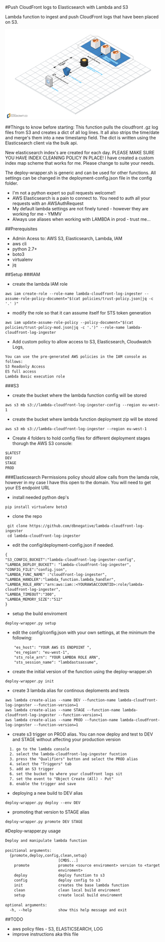 #Push CloudFront logs to Elasticsearch with Lambda and S3

Lambda function to ingest and push CloudFront logs that have been placed on S3.

![Alt text](/diagram.png?raw=true "Layout")

##Things to know before starting:
This function pulls the cloudfront .gz log files from S3 and creates a dict of all log lines. It all also strips the time/date and merge's them into a new timestamp field. The dict is written using the Elasticsearch client via the bulk api. 

New elasticsearch index's are created for each day. PLEASE MAKE SURE YOU HAVE INDEX CLEANING POLICY IN PLACE! 
I have created a custom index map scheme that works for me. Please change to suite your needs. 

The deploy-wrapper.sh is generic and can be used for other functions. All settings can be changed in the deployment-config.json file in the config folder. 

* I'm not a python expert so pull requests welcome!!
* AWS Elasticsearch is a pain to connect to. You need to auth all your requests with an AWSAuthRequest
* My default lambda settings are not finely tuned - however they are working for me - YMMV
* Always use aliases when working with LAMBDA in prod - trust me...
 
##Prerequisites
* Admin Acess to: AWS S3, Elasticsearch, Lambda, IAM
* aws cli
* python 2.7+
* boto3
* virtualenv
* jq

##Setup
###IAM
* create the lambda IAM role
```
aws iam create-role --role-name lambda-cloudfront-log-ingester --assume-role-policy-document="$(cat policies/trust-policy.json|jq -c '.' )"
```
* modify the role so that it can assume itself for STS token generation
```
aws iam update-assume-role-policy --policy-document="$(cat policies/trust-policy-mod.json|jq -c '.')" --role-name lambda-cloudfront-log-ingester
```
* Add custom policy to allow access to S3, Elasticsearch, Cloudwatch Logs,
```
You can use the pre-generated AWS policies in the IAM console as follows:
S3 Readonly Access
ES full access
Lambda Basic execution role
```
###S3
* create the bucket where the lambda function config will be stored
```
aws s3 mb s3://lambda-cloudfront-log-ingester-config --region eu-west-1
```
* create the bucket where lambda function deployment zip will be stored
```
aws s3 mb s3://lambda-cloudfront-log-ingester --region eu-west-1
```
* Create 4 folders to hold config files for different deployment stages thorugh the AWS S3 console:
```
$LATEST
DEV
STAGE
PROD
```
###Elasticsearch
Permissions policy should allow calls from the lamda role, however in my case I have this open to the domain.
You will need to get your ES endpoint URL


* install needed python dep's
```
pip install virtualenv boto3
```
* clone the repo
```
 git clone https://github.com/dbnegative/lambda-cloudfront-log-ingester
 cd lambda-cloudfront-log-ingester
```
* edit the config/deployment-config.json if needed. 
```
{
"S3_CONFIG_BUCKET":"lambda-cloudfront-log-ingester-config",
"LAMBDA_DEPLOY_BUCKET": "lambda-cloudfront-log-ingester",
"CONFIG_FILE":"config.json",
"LAMBDA_FUNC_NAME" :"cloudfront-log-ingester",
"LAMBDA_HANDLER":"lambda_function.lambda_handler",
"LAMBDA_ROLE_ARN":"arn:aws:iam::<YOURAWSACCOUNTID>:role/lambda-cloudfront-log-ingester",
"LAMBDA_TIMEOUT":"300",
"LAMBDA_MEMORY_SIZE":"512"
}
```
* setup the build enviroment
```
deploy-wrapper.py setup
```
* edit the config/config.json with your own settings, at the minimum the following:
```
    "es_host": "YOUR AWS ES ENDPOINT ",
    "es_region": "eu-west-1",
    "sts_role_arn": "YOUR LAMBDA ROLE ARN",
    "sts_session_name": "lambdastsassume",
```
* create the initial version of the function using the deploy-wrapper.sh
```
deploy-wrapper.py init
```
* create 3 lambda alias for continous deploments and tests 
```
aws lambda create-alias --name DEV --function-name lambda-cloudfront-log-ingester --function-version=1
aws lambda create-alias --name STAGE --function-name lambda-cloudfront-log-ingester --function-version=1
aws lambda create-alias --name PROD --function-name lambda-cloudfront-log-ingester --function-version=1
```
* create s3 trigger on PROD alias. You can now deploy and test to DEV and STAGE without affecting your production version
```
  1. go to the lambda console
  2. select the lambda-cloudfront-log-ingester fucntion
  3. press the "Qualifiers" button and select the PROD alias
  4. select the "Triggers" tab
  5. add an S3 trigger
  6. set the bucket to where your cloudfront logs sit
  7. set the event to "Object Create (All) - Put"
  8. enable the trigger and save
```
* deploying a new build to DEV alias
```
deploy-wrapper.py deploy --env DEV
```
* promoting that version to STAGE alias
```
deploy-wrapper.py promote DEV STAGE
```

#Deploy-wrapper.py usage
```
Deploy and manipulate lambda function

positional arguments:
  {promote,deploy,config,clean,setup}
                        [CMDS...]
    promote             promote <source enviroment> version to <target
                        enviroment>
    deploy              deploy function to s3
    config              deploy config to s3
    init                creates the base lambda function
    clean               clean local build enviroment
    setup               create local build enviroment

optional arguments:
  -h, --help            show this help message and exit
```

##TODO
* aws policy files - S3, ELASTICSEARCH, LOG 
* improve instructions aka this file

